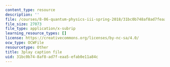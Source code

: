 ```yaml
---
content_type: resource
description: ''
file: /courses/8-06-quantum-physics-iii-spring-2018/31bc0b748af8ad7feaa5efab0e11a84c_FXRRP-PB4Bk.srt
file_size: 27073
file_type: application/x-subrip
learning_resource_types: []
license: https://creativecommons.org/licenses/by-nc-sa/4.0/
ocw_type: OCWFile
resourcetype: Other
title: 3play caption file
uid: 31bc0b74-8af8-ad7f-eaa5-efab0e11a84c
---
```

